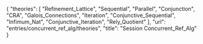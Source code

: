 {
    "theories": [
        "Refinement_Lattice",
        "Sequential",
        "Parallel",
        "Conjunction",
        "CRA",
        "Galois_Connections",
        "Iteration",
        "Conjunctive_Sequential",
        "Infimum_Nat",
        "Conjunctive_Iteration",
        "Rely_Quotient"
    ],
    "url": "entries/concurrent_ref_alg/theories",
    "title": "Session Concurrent_Ref_Alg"
}
